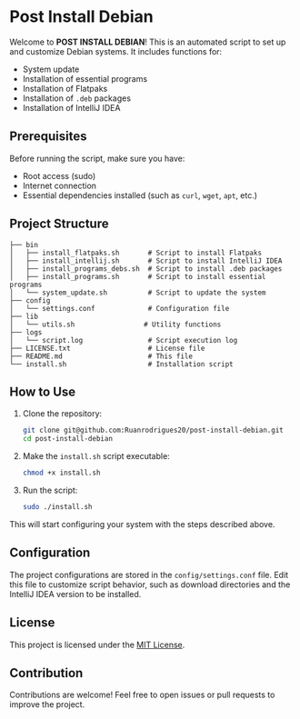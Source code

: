 # Post Install Debian  

Welcome to **POST INSTALL DEBIAN**! This is an automated script to set up and customize Debian systems. It includes functions for:  

- System update  
- Installation of essential programs  
- Installation of Flatpaks  
- Installation of `.deb` packages  
- Installation of IntelliJ IDEA  

## Prerequisites  

Before running the script, make sure you have:  

- Root access (sudo)  
- Internet connection  
- Essential dependencies installed (such as `curl`, `wget`, `apt`, etc.)  

## Project Structure  

```plaintext
├── bin
│   ├── install_flatpaks.sh       # Script to install Flatpaks
│   ├── install_intellij.sh       # Script to install IntelliJ IDEA
│   ├── install_programs_debs.sh  # Script to install .deb packages
│   ├── install_programs.sh       # Script to install essential programs
│   └── system_update.sh          # Script to update the system
├── config
│   └── settings.conf             # Configuration file
├── lib
│   └── utils.sh                 # Utility functions
├── logs
│   └── script.log                # Script execution log
├── LICENSE.txt                   # License file
├── README.md                     # This file
└── install.sh                    # Installation script
```  

## How to Use  

1. Clone the repository:  
   ```bash
   git clone git@github.com:Ruanrodrigues20/post-install-debian.git
   cd post-install-debian
   ```  

2. Make the `install.sh` script executable:  
   ```bash
   chmod +x install.sh
   ```  

3. Run the script:  
   ```bash
   sudo ./install.sh
   ```  

This will start configuring your system with the steps described above.  

## Configuration  

The project configurations are stored in the `config/settings.conf` file. Edit this file to customize script behavior, such as download directories and the IntelliJ IDEA version to be installed.  

## License  

This project is licensed under the [MIT License](LICENSE.txt).  

## Contribution  

Contributions are welcome! Feel free to open issues or pull requests to improve the project.  

